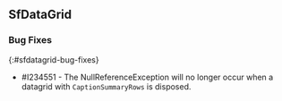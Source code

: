 ## SfDataGrid

### Bug Fixes
{:#sfdatagrid-bug-fixes}

* \#I234551 - The NullReferenceException will no longer occur when a datagrid with `CaptionSummaryRows` is disposed.
